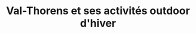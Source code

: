 ---
layout: layout_resort
permalink: "/fr/hiver/destinations/val-thorens"
redirect_from:
- "/fr/hiver/destination/val-thorens"
language: fr
season: winter
topnav_color_text: light
resort_nameid: val_thorens
resort_naming: Val-Thorens
title: Val-Thorens et ses activités outdoor d'hiver
meta-title: Activités outdoor à Val-Thorens pour l'hiver
meta-description: Découvrez cette station de ski perché à 2300m d'altitude dans la
  vallée des Belleville. Elle fait parti du domaine 3 vallées qui offres 600km de
  piste.
image01_href: https://res.cloudinary.com/deddrj0yb/image/upload/v1640010902/website/resorts/val-thorens/joan-oger-CFntYTHRfRc-unsplash_qzraqh.jpg
image01_alt: Vue des pistes à la station de ski de Val-Thorens en Savoie, France
page_sections:
- template: textarea
  content: La station de Val Thorens est la station la plus haute d'Europe. Elle est
    située à 2300m d'altitude. Cela permet d'avoir tout l'hiver une quantité de neige
    idéale pour toute la saison. Elle offre des infrastructures importantes et des
    remontées mécaniques dernière génération. Elue à de multiples reprises "Meilleure
    station du monde", les pistes seront destinées à tous les adeptes et tous les
    niveaux de ski. Située dans le domaine des 3 Vallées, vous pourrez parcourir 600
    km de piste sans relâche.
  title: ''
- template: 2colimgtxt
  image_col_left_href: https://res.cloudinary.com/deddrj0yb/image/upload/v1640177481/website/resorts/val-thorens/Valthorens_pzpbgc.jpg
  captiontitleuppercase: Du soleil et de la neige
  title: 'Plaisir, performance et famille '
  content: Son sommet de la Cime Caron culmine a 3200 m et vous permettra d'avoir
    des descentes de 1300 m de dénivelé négatif. Des descentes qui pourront bien vous
    faire travailler les cuisses. Vous trouverez de multiples espaces dédiés à toutes
    les pratiques et tous les niveaux. Passant d'un Familypark, au Bordercross, au
    Snowpark, une piste de luge et bien d'autre, il y aura toujours de quoi profiter.
  alt_text_for_image: Station de Val Thorens avec un grand soleil
- template: textarea
  content: 'La station de Val Thorens est semi piétonne, elle offre une multitude
    de restaurant, de bar, boite de nuit. Elle dispose d''un centre sportif avec terrain
    de jeux de foot, basquet, squash, des trampolines, une salle de musculation ainsi
    qu''un espace piscine, sauna, hammam. '
  title: ''
- template: 3coltxtimgtxt
  imagecenter: https://res.cloudinary.com/deddrj0yb/image/upload/v1640165708/website/resorts/val-thorens/winter-1285952_1920_llqczc.jpg
  captionleftcontent: Ouverture de Novembre à Mai
  captionrighttitle: Froid, altitude et grand espace
  captionrightcontent: Cette station vous promet des vacances sportives et de nombreuses
    activités.
  center_alt_text_for_image: Val thorens et le bas de ses pistes avec des départs
    de télésièges
- template: 2colimgtxt
  image_col_left_href: https://res.cloudinary.com/deddrj0yb/image/upload/v1640165708/website/resorts/val-thorens/val-thorens-1172378_1920_o0h6ao.jpg
  captiontitleuppercase: Vivre des moments forts
  title: Les activités à Val Thorens
  content: 'Il y a en pour tout le monde : des balades en raquettes, de la motoneige,
    une tyrolienne, du parapente, karting sur neige, apnée sous glace, cascade de
    glace, fatbike, luge etc. Il y aura ensuite toutes les différentes écoles de ski
    et snowboard.'
  alt_text_for_image: Val Thorens l'hiver avec la montagne et glacier de Peclet
- template: numberinfo
  counter: "9"
  text_refers_to_counter: 'Ecoles de Ski       '
  title: Val Thorens
  headline: 9 Ecoles de ski et de snowboard au sein de la station
  content: Elles proposeront du ski, du snowboard, du freeride, du ski de randonnée.
    Cela également pour tous les niveaux et tous les styles. Vous trouverez également
    des cours particuliers et cours collectifs ainsi des jardins d'enfants.
- template: textarea
  content: Vous trouverez des écoles indépendantes ainsi que l'ESF. Les tailles d'une
    école de ski à une autre sera également différente. Elles mettront alors en place
    des offres, des services et des prestations différentes.
  title: ''
- template: textarea
  title: Les différents magasins de location à Val Thorens
  content: |-
    Il y a beaucoup d’accès aux pistes à Val Thorens, de ce fait, beaucoup de magasins se trouvent près de ces accès. Cela dans le but de faciliter les démarches pour louer vos skis et partir directement. Certains de ces shops seront affiliés aux enseignes telles que Sport 2000, Skiset, Skimium etc. Tandis que d’autres seront indépendants.

    Vous trouverez des magasins de location ski, de location snowboard pour les  enfants et pour les adultes.

    Certains proposeront des offres plus spécialisées et spécifiques avec de la location de matériel haut de gamme, de la location de splitboard, de ski de randonnée et de freeride.

    Vous trouverez également de la location de raquette et de luge.

    N’oubliez pas de bien spécifier vos informations lorsque vous désirez louer votre matériel : niveau poids //  taille // pointure
- template: numberinfo
  counter: "19"
  text_refers_to_counter: Magasins de location
  title: Savoie
  headline: 19 magasins de location de matériel à Val Thorens
  content: Les différents magasins de location vont se trouver un peu partout dans
    la station de Val Thorens. Certains se trouvent dans les galeries commerçantes
    telle que la “Galerie de Caron”, d'autres se trouvent dans les rues commerçantes
    en centre-ville.
baseline: Neige et soleil
engage: 'test test test test test test test test '
page_title: Val Thorens, la plus haute station d'Europe
button_to_link_to_ze_hero_shop:
  button_text: Voir les locations à Val-Thorens
  url_to_shop_zehero: https://shop.ze-hero.com/location-materiel?station=val-thorens&equipmentslug=%2Flocation-ski&rental_quality=0&oldslug=%2Flocation-ski&subslug=%2Flocation-ski-adulte&start-date=30%2F11%2F2021&number_rental_days=1
introduction:
  you_arrive: Vous arrivez à Val-Thorens et souhaitez louer du matériel dans cette
    station.
  zehero_advice: ZE HERO vous conseille pour louer des skis, des chaussures de ski,
    des casques et beaucoup d'autres équipements pour toute votre famille

---